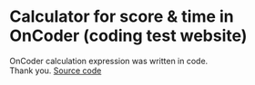 # Calculator for score & time in OnCoder (coding test website)
OnCoder calculation expression was written in code. </br>
Thank you. [Source code](code.cpp)
